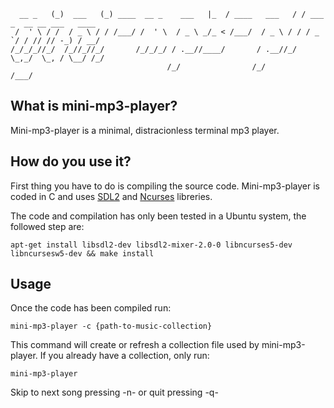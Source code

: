 ```
  __ _   (_)  ___   (_) ____  __ _    ___   |_  / ____   ___   / / ___ _  __ __ ___   ____
 /  ' \ / /  / _ \ / / /___/ /  ' \  / _ \ _/_ < /___/  / _ \ / / / _ `/ / // // -_) / __/
/_/_/_//_/  /_//_//_/       /_/_/_/ / .__//____/       / .__//_/  \_,_/  \_, / \__/ /_/   
                                   /_/                /_/               /___/             

```
## What is mini-mp3-player?
Mini-mp3-player is a minimal, distracionless terminal mp3 player.

## How do you use it?
First thing you have to do is compiling the source code. Mini-mp3-player is coded in C and uses [SDL2](https://www.libsdl.org/download-2.0.php) and [Ncurses](https://invisible-mirror.net/archives/ncurses/) libreries.
 
The code and compilation has only been tested in a Ubuntu system, the followed step are:
```
apt-get install libsdl2-dev libsdl2-mixer-2.0-0 libncurses5-dev libncursesw5-dev && make install
```

## Usage
Once the code has been compiled run:
```
mini-mp3-player -c {path-to-music-collection}
```
This command will create or refresh a collection file used by mini-mp3-player.
If you already have a collection, only run:
```
mini-mp3-player
```

Skip to next song pressing -n- or quit pressing -q-
